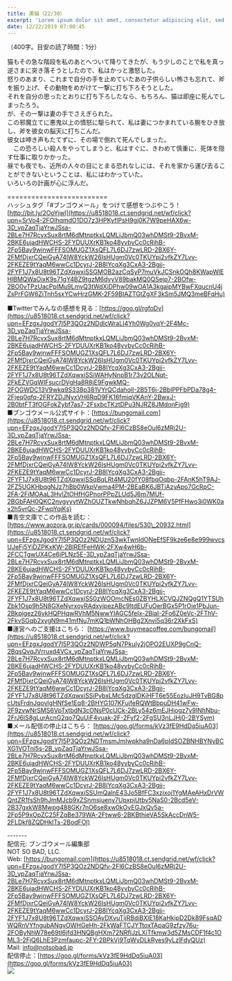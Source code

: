 ```yaml
---
title: 黒猫（22/30）
excerpt: 'Lorem ipsum dolor sit amet, consectetur adipiscing elit, sed do eiusmod tempor incididunt ut labore et dolore magna aliqua. Praesent elementum facilisis leo vel fringilla est ullamcorper eget. At imperdiet dui accumsan sit amet nulla facilisi morbi tempus.'
date: 12/22/2019 07:00:45
---
```


（400字。目安の読了時間：1分）  
  
猫もその急な階段を私のあとへついて降りてきたが、もう少しのことで私を真っ逆さまに突き落そうとしたので、私はかっと激怒した。  
怒りのあまり、これまで自分の手を止めていたあの子供らしい怖さも忘れて、斧を振り上げ、その動物をめがけて一撃に打ち下ろそうとした。  
それを自分の思ったとおりに打ち下ろしたなら、もちろん、猫は即座に死んでしまったろう。  
が、その一撃は妻の手でさえぎられた。  
この邪魔立てに悪鬼以上の憤怒に駆られて、私は妻につかまれている腕をひき放し、斧を彼女の脳天に打ちこんだ。  
彼女は呻き声もたてずに、その場で倒れて死んでしまった。  
　この恐ろしい殺人をやってしまうと、私はすぐに、きわめて慎重に、死体を隠す仕事に取りかかった。  
昼でも夜でも、近所の人々の目にとまる恐れなしには、それを家から運び去ることができないということは、私にはわかっていた。  
いろいろの計画が心に浮んだ。  
  
\=========================  
ハッシュタグ「#ブンゴウメール」をつけて感想をつぶやこう！　  
[http://bit.ly/2OoYjwI](https://u8518018.ct.sendgrid.net/wf/click?upn=SrVo4-2FOlhqmdO1DO7z3HPKyflPsH9gj0K7W9peHAX6w-3D_ypZaqTjaYrwJSsa-2BLe7H7RcvxSux8rtM6dMtnptkxLQMLiJbmQ03whDMSt9-2BvxM-2BKE6ujadHWCHS-2FYDUUXrKB1ko48yvbyCc0cRihB-2Fp5Bay9wjnwFFFSOMUGZ1XsQFL7L6DJ7zwLRD-2BX6Y-2FMfDjxrCQeiGyA74lW8YckW26IsHUgm0Vc0TKUYpi2vfkZY7Lvv-2FKEZE9tYaqM6wwCc1DcyrJ-2B8IYcqXg3CxA3-2Bgjj-2FYF1J7x8U8t96TZdXqwxiSSGMOB2azCqSyP7muVkJCSnkOQh8KWapWlEHlBMQWaOixK9s71gY4BZ9tgzM6dyyV89bakMQ0QSejp7-2BOfw-2BO0vTPzUacPpIMu9LmyQ3tWdXiDPhw09wOA1A3kgaipMYBwFXqucnU4jZsPrFGW6ZiTnh5sxYCwHrzGMK-2F59BIAZTGtZgXF3kSm5JMQ3meBFqHu)  
  
■Twitterでみんなの感想を見る：[https://goo.gl/rgfoDv](https://u8518018.ct.sendgrid.net/wf/click?upn=EFzgxJgodY7l5P3QOz2NDdlcWraLI4Yh0Wg0vqY-2F4Mc-3D_ypZaqTjaYrwJSsa-2BLe7H7RcvxSux8rtM6dMtnptkxLQMLiJbmQ03whDMSt9-2BvxM-2BKE6ujadHWCHS-2FYDUUXrKB1ko48yvbyCc0cRihB-2Fp5Bay9wjnwFFFSOMUGZ1XsQFL7L6DJ7zwLRD-2BX6Y-2FMfDjxrCQeiGyA74lW8YckW26IsHUgm0Vc0TKUYpi2vfkZY7Lvv-2FKEZE9tYaqM6wwCc1DcyrJ-2B8IYcqXg3CxA3-2Bgjj-2FYF1J7x8U8t96TZdXqwxiSSiWAHyNnpB1r73v2OLNqt-2FkEZVGqWIFsucrDVgHa8R8jE9FgwkMQ-2FOGWDC13V9wkq9S338p381VYrQCdaholI-2B5T6i-2BblPPFbPDa78g4-2Fjeq0qfq-2FRYZDJNyxVH6RqD9FK16fmiqVKAnY-2BwxJ-2B0btFT3fOGFokZybf7as7-2FsxbcTKztDPu3NJRZ8JMdonFig9)  
■ブンゴウメール公式サイト：[https://bungomail.com](https://u8518018.ct.sendgrid.net/wf/click?upn=EFzgxJgodY7l5P3QOz2NDQfv-2Fl6CzBS8eOul6zMRj2U-3D_ypZaqTjaYrwJSsa-2BLe7H7RcvxSux8rtM6dMtnptkxLQMLiJbmQ03whDMSt9-2BvxM-2BKE6ujadHWCHS-2FYDUUXrKB1ko48yvbyCc0cRihB-2Fp5Bay9wjnwFFFSOMUGZ1XsQFL7L6DJ7zwLRD-2BX6Y-2FMfDjxrCQeiGyA74lW8YckW26IsHUgm0Vc0TKUYpi2vfkZY7Lvv-2FKEZE9tYaqM6wwCc1DcyrJ-2B8IYcqXg3CxA3-2Bgjj-2FYF1J7x8U8t96TZdXqwxiSSqBqLRt4MU20fY08fbqOqbp-2FAnK5hT9AJ-2FZ5UGKHbqgNJz7hBb0WkpVwma4PM-2BEaBK6JBTiAzyApo7GcRpC-2FA-2FiMOAaL3HvlZtOHfHGPnorPPpZLUd5J6m7MUf-2BGbFAH0QKC2nvgvyytWZhOUZTkwNhbqhZ6JJZPM6V5PfFHwo3i0WK0ax2h5vrQc-2FwpYqiKs)  
■青空文庫でこの作品を読む：[https://www.aozora.gr.jp/cards/000094/files/530\_20932.html](https://u8518018.ct.sendgrid.net/wf/click?upn=EFzgxJgodY7l5P3QOz2NDUznS3wkTwnIdONeEfSF9kze6e8e999wvcsUJeFj5YiDZPKxKW-2BlREfFeHWK-2FXw4wH6b-2FCCTgwUX4Ce6jPLNz5E-3D_ypZaqTjaYrwJSsa-2BLe7H7RcvxSux8rtM6dMtnptkxLQMLiJbmQ03whDMSt9-2BvxM-2BKE6ujadHWCHS-2FYDUUXrKB1ko48yvbyCc0cRihB-2Fp5Bay9wjnwFFFSOMUGZ1XsQFL7L6DJ7zwLRD-2BX6Y-2FMfDjxrCQeiGyA74lW8YckW26IsHUgm0Vc0TKUYpi2vfkZY7Lvv-2FKEZE9tYaqM6wwCc1DcyrJ-2B8IYcqXg3CxA3-2Bgjj-2FYF1J7x8U8t96TZdXqwxiSS0zWOOmcNEs0ZBYHLXCVQJZNQgQ1YTSUhZbk1Osp9h5N8GXeNyrxoyRAdxyipezABc9ItdEUFuOerBGx5P1rOie1PbJun-2Bkpigez26vkHQPHqwRVhM5NwwYIAGC5feIx-2BiaI-2Fo6Z0eVc-2FThV-2FkvSGqb2xygN9m41mfNu7mKQ1bWNhOHBg2Xnvi5q36r2XkFxS)  
■運営へのご支援はこちら： [https://www.buymeacoffee.com/bungomail](https://u8518018.ct.sendgrid.net/wf/click?upn=EFzgxJgodY7l5P3QOz2NDWP5qN7Pkuly2jOPO2EUXP9gCnQ-2BqsQvqJVrruxd4VCx_ypZaqTjaYrwJSsa-2BLe7H7RcvxSux8rtM6dMtnptkxLQMLiJbmQ03whDMSt9-2BvxM-2BKE6ujadHWCHS-2FYDUUXrKB1ko48yvbyCc0cRihB-2Fp5Bay9wjnwFFFSOMUGZ1XsQFL7L6DJ7zwLRD-2BX6Y-2FMfDjxrCQeiGyA74lW8YckW26IsHUgm0Vc0TKUYpi2vfkZY7Lvv-2FKEZE9tYaqM6wwCc1DcyrJ-2B8IYcqXg3CxA3-2Bgjj-2FYF1J7x8U8t96TZdXqwxiSSiPybxLMc5dzgIDKiHFT6e55EozluJH9TvBG8pcUtsFrdnJqovIgHNfSe1Eq8-2BHYG107KFujfeRQWtBbpuDH41wFw-2F9zvwNrSMS6VpTxtbdN3cONsP0cUCk-2BLy54z6mEJHiogz7y9INhNbu-2FrJ6lS8gLurAcnG2qo7QuUiF4vuak-2F-2Fyf2-2FgSU3nLJHj0-2BYSym)  
■メール配信の停止はこちら： [https://goo.gl/forms/kVz3fE9HdDq5iuA03](https://u8518018.ct.sendgrid.net/wf/click?upn=EFzgxJgodY7l5P3QOz2NDTmsmJmIwpkha9nDa6pIdSOZBNHBYNyBCXG1VOTni5s-2B_ypZaqTjaYrwJSsa-2BLe7H7RcvxSux8rtM6dMtnptkxLQMLiJbmQ03whDMSt9-2BvxM-2BKE6ujadHWCHS-2FYDUUXrKB1ko48yvbyCc0cRihB-2Fp5Bay9wjnwFFFSOMUGZ1XsQFL7L6DJ7zwLRD-2BX6Y-2FMfDjxrCQeiGyA74lW8YckW26IsHUgm0Vc0TKUYpi2vfkZY7Lvv-2FKEZE9tYaqM6wwCc1DcyrJ-2B8IYcqXg3CxA3-2Bgjj-2FYF1J7x8U8t96TZdXqwxiSSUmQalnE43Jo5BfFC3xzjxoj1YgMAeAHxDrVWQntZR1fsSh9hJmMJcb9xZSnmsjueny7UpxpjUtbv5NaS0-2Bcd5eV-2B37gxkW8Mwpg488GKr7nO6se8xw0kOvEGJxQv5a-2Fp5P9xOpZC25FZqBe379WA-2Ftww6-2BKBthieVA5SkAccDnW5-2FLDkf8ZQDHkITs-2BodFOl)  
  
\-------  
配信元: ブンゴウメール編集部  
NOT SO BAD, LLC.  
Web: [https://bungomail.com](https://u8518018.ct.sendgrid.net/wf/click?upn=EFzgxJgodY7l5P3QOz2NDQfv-2Fl6CzBS8eOul6zMRj2U-3D_ypZaqTjaYrwJSsa-2BLe7H7RcvxSux8rtM6dMtnptkxLQMLiJbmQ03whDMSt9-2BvxM-2BKE6ujadHWCHS-2FYDUUXrKB1ko48yvbyCc0cRihB-2Fp5Bay9wjnwFFFSOMUGZ1XsQFL7L6DJ7zwLRD-2BX6Y-2FMfDjxrCQeiGyA74lW8YckW26IsHUgm0Vc0TKUYpi2vfkZY7Lvv-2FKEZE9tYaqM6wwCc1DcyrJ-2B8IYcqXg3CxA3-2Bgjj-2FYF1J7x8U8t96TZdXqwxiSSOAyDXvuTijRBdiBXlE18KaHkjpD2Dk89FsqADWQRnVYfngubANgvOWHGeHh-2FkWaFTCJYTtoxTApaG9zfzy76u-2FOByNhW78e69tl6jfd3HNQBgHXm72NRflJzLXiTfkmw3d5ZMsCDF1f4c1OML3-2FjQ6LhE3Pzmfaupc-2FY-2BPkVj9TqWyDLkRyes9yLzlFdyQUz)  
Mail: info@notsobad.jp  
配信停止：[https://goo.gl/forms/kVz3fE9HdDq5iuA03](https://goo.gl/forms/kVz3fE9HdDq5iuA03)  
![](https://u8518018.ct.sendgrid.net/wf/open?upn=ypZaqTjaYrwJSsa-2BLe7H7RcvxSux8rtM6dMtnptkxLQMLiJbmQ03whDMSt9-2BvxM-2BKE6ujadHWCHS-2FYDUUXrKB1ko48yvbyCc0cRihB-2Fp5Bay9wjnwFFFSOMUGZ1XsQFL7L6DJ7zwLRD-2BX6Y-2FMfDjxrCQeiGyA74lW8YckW26IsHUgm0Vc0TKUYpi2vfkZY7Lvv-2FKEZE9tYaqM6wwCc1DcyrJ-2B8IYcqXg3CxA3-2Bgjj-2FYF1J7x8U8t96TZdXqwxiSSbxdKzR4UXLYrngERYof6NzaUDi-2B9-2BjHVJnJ1M-2BAhrJiB0-2Bp-2F1MYAjYXs11-2BlYdt7b2WbDKWd3MBEYNBohu4IwBjI0B5LRAcW1n5yi8Hk2gRWTke4-2Br8CtafoBlU8WP6VI9AGkzqhnIwSUfSbY-2BsAjgKOFIXULfdlP2OAf5lneoPkmcajXke6PRKbnPplNMu2zWTEx6mmM-2B3HQMwz0FQJYQ-3D-3D)